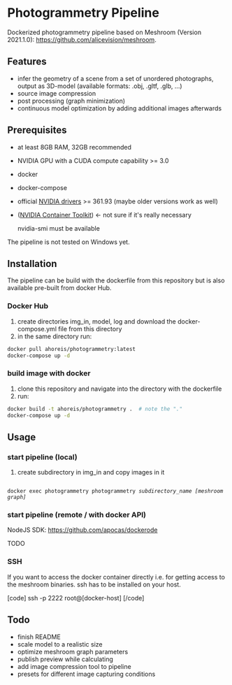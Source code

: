 # Photogrammetry Pipeline

Dockerized photogrammetry pipeline based on Meshroom (Version 2021.1.0): https://github.com/alicevision/meshroom.

## Features

- infer the geometry of a scene from a set of unordered photographs, output as 3D-model (available formats: .obj, .gltf, .glb, ...)
- source image compression
- post processing (graph minimization)
- continuous model optimization by adding additional images afterwards

## Prerequisites

- at least 8GB RAM, 32GB recommended
- NVIDIA GPU with a CUDA compute capability >= 3.0
- docker
- docker-compose
- official [NVIDIA drivers](https://www.nvidia.com/en-us/drivers/unix/) >= 361.93 (maybe older versions work as well)
- ([NVIDIA Container Toolkit](https://docs.nvidia.com/datacenter/cloud-native/container-toolkit/install-guide.html)) <- not sure if it's really necessary

   nvidia-smi must be available
 
The pipeline is not tested on Windows yet.

## Installation

The pipeline can be build with the dockerfile from this repository but is also available pre-built from docker Hub.

### Docker Hub

1. create directories img_in, model, log and download the docker-compose.yml file from this directory
2. in the same directory run:
```bash
docker pull ahoreis/photogrammetry:latest
docker-compose up -d
```

### build image with docker

1. clone this repository and navigate into the directory with the dockerfile
2. run:
```bash
docker build -t ahoreis/photogrammetry .  # note the "."
docker-compose up -d
```

## Usage

### start pipeline (local)

1. create subdirectory in img_in and copy images in it
<code>
docker exec photogrammetry photogrammetry <i>subdirectory_name [meshroom graph]</i>
</code>

### start pipeline (remote / with docker API)

NodeJS SDK: https://github.com/apocas/dockerode

TODO

### SSH

If you want to access the docker container directly i.e. for getting access to the meshroom binaries.
ssh has to be installed on your host.

[code]
ssh -p 2222 root@[docker-host]
[/code]

## Todo

- finish README
- scale model to a realistic size
- optimize meshroom graph parameters
- publish preview while calculating
- add image compression tool to pipeline
- presets for different image capturing conditions
